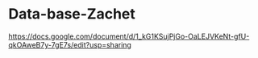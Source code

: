 # Data-base-Zachet

https://docs.google.com/document/d/1_kG1KSujPjGo-OaLEJVKeNt-gfU-qkOAweB7y-7gE7s/edit?usp=sharing
